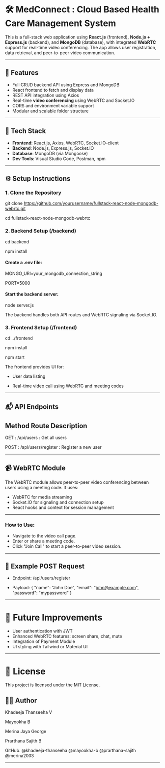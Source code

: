 # 🛠️ MedConnect : Cloud Based Health Care Management System

This is a full-stack web application using **React.js** (frontend), **Node.js + Express.js** (backend), and **MongoDB** (database), with integrated **WebRTC** support for real-time video conferencing. The app allows user registration, data retrieval, and peer-to-peer video communication.

---

## 🚀 Features

- Full CRUD backend API using Express and MongoDB
- React frontend to fetch and display data
- REST API integration using Axios
- Real-time **video conferencing** using WebRTC and Socket.IO
- CORS and environment variable support
- Modular and scalable folder structure

---

## 🧰 Tech Stack

- **Frontend**: React.js, Axios, WebRTC, Socket.IO-client
- **Backend**: Node.js, Express.js, Socket.IO
- **Database**: MongoDB (via Mongoose)
- **Dev Tools**: Visual Studio Code, Postman, npm

---

## ⚙️ Setup Instructions

### 1. Clone the Repository

git clone https://github.com/yourusername/fullstack-react-node-mongodb-webrtc.git

cd fullstack-react-node-mongodb-webrtc

### 2. Backend Setup (/backend)

cd backend

npm install

#### Create a .env file:

MONGO_URI=your_mongodb_connection_string

PORT=5000

#### Start the backend server:

node server.js

The backend handles both API routes and WebRTC signaling via Socket.IO.

### 3. Frontend Setup (/frontend)

cd ../frontend

npm install

npm start

The frontend provides UI for:

- User data listing
  
- Real-time video call using WebRTC and meeting codes
---

## 📬 API Endpoints
## Method	Route	Description
GET :	/api/users	: Get all users

POST : /api/users/register	: Register a new user

---

## 📹 WebRTC Module
The WebRTC module allows peer-to-peer video conferencing between users using a meeting code. It uses:

- WebRTC for media streaming
- Socket.IO for signaling and connection setup
- React hooks and context for session management
  
---

### How to Use:

- Navigate to the video call page.
- Enter or share a meeting code.
- Click "Join Call" to start a peer-to-peer video session.
---

## 🧪 Example POST Request

- Endpoint: /api/users/register
  
- Payload:
{
  "name": "John Doe",
  "email": "john@example.com",
  "password": "mypassword"
}
---

# 🔧 Future Improvements

- User authentication with JWT
- Enhanced WebRTC features: screen share, chat, mute
- Integration of Payment Module
- UI styling with Tailwind or Material UI


---

# 📝 License
This project is licensed under the MIT License.

## 👨‍💻 Author
Khadeeja Thanseeha V 

Mayookha B

Merina Jaya George

Prarthana Sajith B

GitHub: @khadeeja-thanseeha  @mayookha-b  @prarthana-sajith  @merina2003

---

